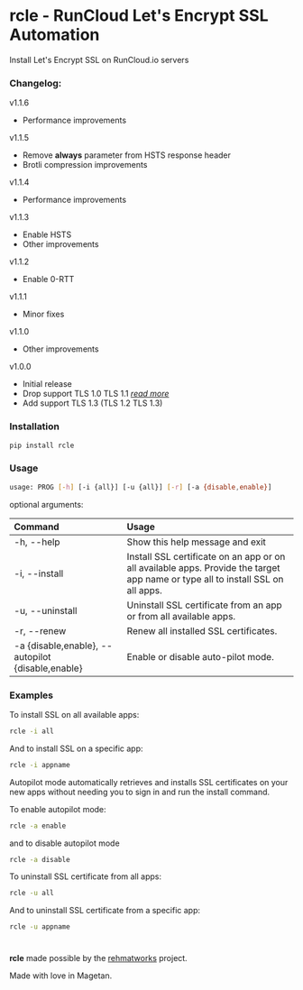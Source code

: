 # rcle - RunCloud Let's Encrypt SSL Automation
Install Let's Encrypt SSL on RunCloud.io servers

### Changelog:

v1.1.6
- Performance improvements

v1.1.5
- Remove **always** parameter from HSTS response header
- Brotli compression improvements

v1.1.4
- Performance improvements

v1.1.3
- Enable HSTS
- Other improvements

v1.1.2
- Enable 0-RTT

v1.1.1
- Minor fixes

v1.1.0
- Other improvements

v1.0.0
- Initial release
- Drop support TLS 1.0 TLS 1.1 [*read more*](https://blog.qualys.com/ssllabs/2018/11/19/grade-change-for-tls-1-0-and-tls-1-1-protocols "read more")
- Add support TLS 1.3 (TLS 1.2 TLS 1.3)

### Installation
```bash
pip install rcle
```

### Usage
```bash
usage: PROG [-h] [-i {all}] [-u {all}] [-r] [-a {disable,enable}]
```
optional arguments:

| Command | Usage |
| :------------ | :------------ |
| -h, --help | Show this help message and exit |
| -i, --install | Install SSL certificate on an app or on all available apps. Provide the target app name or type all to install SSL on all apps. |
| -u, --uninstall | Uninstall SSL certificate from an app or from all available apps. |
| -r, --renew | Renew all installed SSL certificates. |
| -a {disable,enable}, --autopilot {disable,enable} | Enable or disable auto-pilot mode. |

### Examples
To install SSL on all available apps:
```bash
rcle -i all
```
And to install SSL on a specific app:
```bash
rcle -i appname
```

Autopilot mode automatically retrieves and installs SSL certificates on your new apps without needing you to sign in and run the install command.

To enable autopilot mode:
```bash
rcle -a enable

```
and to disable autopilot mode
```bash
rcle -a disable
```
To uninstall SSL certificate from all apps:
```bash
rcle -u all
```

And to uninstall SSL certificate from a specific app:
```bash
rcle -u appname
```

# 

**rcle** made possible by the [rehmatworks](https://github.com/rehmatworks/runcloud-letsencrypt "rehmatworks") project.

Made with love in Magetan.
